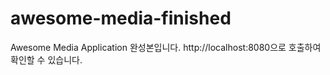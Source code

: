 # awesome-media-finished

Awesome Media Application 완성본입니다.
http://localhost:8080으로 호출하여 확인할 수 있습니다.
